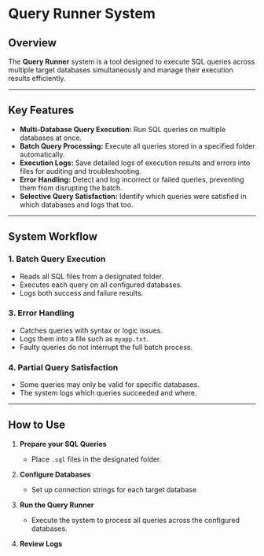 # Query Runner System

## Overview

The **Query Runner** system is a tool designed to execute SQL queries across multiple target databases simultaneously and manage their execution results efficiently. 

---

## Key Features

- **Multi-Database Query Execution:** Run SQL queries on multiple databases at once.
- **Batch Query Processing:** Execute all queries stored in a specified folder automatically.
- **Execution Logs:** Save detailed logs of execution results and errors into files for auditing and troubleshooting.
- **Error Handling:** Detect and log incorrect or failed queries, preventing them from disrupting the batch.
- **Selective Query Satisfaction:** Identify which queries were satisfied in which databases and logs that too.

---

## System Workflow

### 1. Batch Query Execution
- Reads all SQL files from a designated folder.
- Executes each query on all configured databases.
- Logs both success and failure results.


### 3. Error Handling
- Catches queries with syntax or logic issues.
- Logs them into a file such as `myapp.txt`.
- Faulty queries do not interrupt the full batch process.

### 4. Partial Query Satisfaction
- Some queries may only be valid for specific databases.
- The system logs which queries succeeded and where.

---

## How to Use

1. **Prepare your SQL Queries**
   - Place `.sql` files in the designated folder.

2. **Configure Databases**
   - Set up connection strings for each target database
     
3. **Run the Query Runner**
   - Execute the system to process all queries across the configured databases.

4. **Review Logs**
